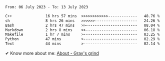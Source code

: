<!--START_SECTION:waka-->

```txt
From: 06 July 2023 - To: 13 July 2023

C++               16 hrs 57 mins  >>>>>>>>>>>>-------------   48.76 %
sh                8 hrs 26 mins   >>>>>>-------------------   24.26 %
Bash              2 hrs 47 mins   >>-----------------------   08.04 %
Markdown          2 hrs 8 mins    >>-----------------------   06.18 %
Makefile          1 hr 7 mins     >------------------------   03.25 %
Python            47 mins         >------------------------   02.29 %
Text              44 mins         >------------------------   02.14 %
```

<!--END_SECTION:waka-->

<!-- [![grayxu's github stats](https://github-readme-stats.vercel.app/api?username=grayxu&count_private=true&show_icons=true)](https://github.com/grayxu) -->

✔ Know more about me: [About - Gray's grind](https://www.grayxu.cn/)
